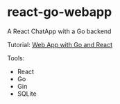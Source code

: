 # react-go-webapp
A React ChatApp with a Go backend

Tutorial: [Web App with Go and React](https://www.jetbrains.com/guide/go/tutorials/webapp_go_react_part_one/)


Tools:
- React
- Go
- Gin
- SQLite